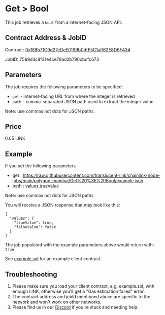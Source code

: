 # Get > Bool

This job retrieves a `bool` from a internet-facing JSON API.

## Contract Address & JobID
  
Contract: [0x188b71C9d27cDeE01B9b0dfF5C1aff62E8D6F434](https://rinkeby.etherscan.io/address/0x188b71C9d27cDeE01B9b0dfF5C1aff62E8D6F434)

JobID: 7599d3c8f31e4ce78ad2b790cbcfc673

## Parameters

The job requires the following parameters to be specified:

* `get` - internet-facing URL from where the integer is retrieved
* `path` - comma-separated JSON path used to extract the integer value

Note: use commas not dots for JSON paths.

## Price

0.05 LINK

## Example

If you set the following parameters

* get : https://raw.githubusercontent.com/translucent-link/chainlink-node-jobs/main/polygon-mumbai/Get%20%3E%20Bool/example.json
* path : values,trueValue

Note: use commas not dots for JSON paths.

You will receive a JSON response that may look like this:

    {
      "values": {
        "trueValue": true,
        "falseValue": false
      }
    }

The job populated with the example parameters above would return with: `true`

See [example.sol](example.sol) for an example client contract.

## Troubleshooting

1. Please make sure you load your client contract, e.g. example.sol, with enough LINK, otherwise you'll get a "Gas estimation failed" error.
2. The contract address and jobId mentioned above are specific to the network and won't work on other networks.
3. Please find us in our [Discord](https://discord.gg/JxKT6R9Xpz) if you're stuck and needing help. 